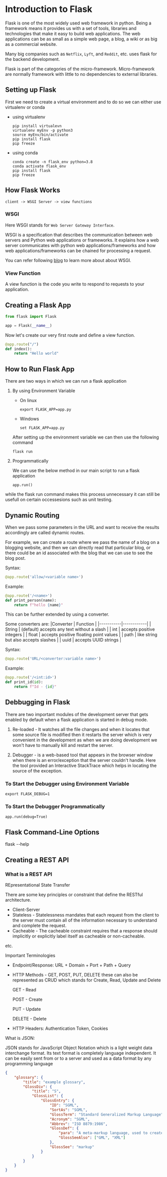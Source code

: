 # Introduction to Flask

Flask is one of the most widely used web framework in python. Being a framework means it provides us with a set of tools, libraries and technologies that make it easy to build web applications. The web applications can be as small as a simple web page, a blog, a wiki or as big as a commercial website.

Many big companies such as `Netflix`, `Lyft`, and `Reddit`, etc. uses flask for the backend development.

Flask is part of the categories of the micro-framework. Micro-framework are normally framework with little to no dependencies to external libraries. 

## Setting up Flask

First we need to create a virtual environment and to do so we can either use virtualenv or conda

- using virtualenv
    ```
    pip install virtualevn
    virtualenv myEnv -p python3
    source myEnv/bin/activate
    pip install flask
    pip freeze
    ```
- using conda
    ```
    conda create -n flask_env python=3.8
    conda activate flask_env
    pip install flask
    pip freeze
    ```
## How Flask Works
```
client -> WSGI Server -> view functions
```

### WSGI
Here WSGI stands for `Web Server Gateway Interface`.

WSGI is a specification that describes the communication between web servers and Python web applications or frameworks. It explains how a web server communicates with python web applications/frameworks and how web applications/frameworks can be chained for processing a request. 

You can refer following [blog](https://medium.com/analytics-vidhya/what-is-wsgi-web-server-gateway-interface-ed2d290449e) to learn more about about WSGI.

### View Function
A view function is the code you write to respond to requests to your application.

## Creating a Flask App
```python
from flask import Flask

app = Flask(__name__)
```

Now let's create our very first route and define a view function.
```python
@app.route("/")
def index():
    return "Hello world"
```

## How to Run Flask App

There are two ways in which we can run a flask application

1. By using Environment Variable
    
    - On linux
        ```
        export FLASK_APP=app.py
        ```
    - Windows
        ```
        set FLASK_APP=app.py
        ```
    After setting up the environment variable we can then use the following command
    ```
    flask run
    ```
2. Programmatically
    
    We can use the below method in our main script to run a flask application
    ```
    app.run()
    ```
while the flask run command makes this process unnecessary it can still be usefull on certain occessesions such as unit testing.

## Dynamic Routing

When we pass some parameters in the URL and want to receive the results accordingly are called dynamic routes.

For example, we can create a route where we pass the name of a blog on a blogging website, and then we can directly read that particular blog, or there could be an id associated with the blog that we can use to see the blog post.

Syntax:
```python
@app.route('allow/<variable name>')
```
Example:
```python
@app.route('/<name>')
def print_person(name):
    return f"hello {name}"
```
This can be further extended by using a converter.

Some converters are:
|Converter | Function |
|-----------|------------|
| String	| (default) accepts any text without a slash |
| int	| accepts positive integers |
| float	| accepts positive floating point values |
| path	| like string but also accepts slashes |
| uuid	| accepts UUID strings |

Syntax:
```python
@app.route('URL/<converter:variable name>')
```
Example:
```python
@app.route('/<int:id>')
def print_id(id):
    return f"Id - {id}"
```

## Debbugging in Flask

There are two important modules of the development server that gets enabled by default when a flask application is started in debug mode.
1. Re-loaded - It watches all the file changes and when it locates that some source file is modified then it restarts the server which is very convenient in the development as when we are doing development we won't have to manually kill and restart the server.

2. Debugger - is a web-based tool that appears in the browser window when there is an error/exception that the server couldn't handle. Here the tool provided an Interactive StackTrace which helps in locating the source of the exception.

### To Start the Debugger using Environment Variable
`export FLASK_DEBUG=1`

### To Start the Debugger Programmatically
`app.run(debug=True)`

## Flask Command-Line Options

flask --help


## Creating a REST API

### What is a REST API

REpresentational State Transfer

There are some key principles or constraint that define the RESTful architecture.

- Client-Server
- Stateless - Statelessness mandates that each request from the client to the server must contain all of the information necessary to understand and complete the request.
- Cacheable - The cacheable constraint requires that a response should implicitly or explicitly label itself as cacheable or non-cacheable.

etc.

Important Terminologies

- Endpoint/Response: URL + Domain + Port + Path + Query

- HTTP Methods - GET, POST, PUT, DELETE these can also be represented as CRUD which stands for Create, Read, Update and Delete

    GET - Read

    POST - Create

    PUT - Update

    DELETE - Delete

- HTTP Headers: Authentication Token, Cookies

What is JSON:

JSON stands for JavaScript Object Notation which is a light weight data interchange format. Its text format is completely language independent. It can be easily sent from or to a server and used as a data format by any programming language
```json
{
    "glossary": {
        "title": "example glossary",
		"GlossDiv": {
            "title": "S",
			"GlossList": {
                "GlossEntry": {
                    "ID": "SGML",
					"SortAs": "SGML",
					"GlossTerm": "Standard Generalized Markup Language",
					"Acronym": "SGML",
					"Abbrev": "ISO 8879:1986",
					"GlossDef": {
                        "para": "A meta-markup language, used to create markup languages such as DocBook.",
						"GlossSeeAlso": ["GML", "XML"]
                    },
					"GlossSee": "markup"
                }
            }
        }
    }
}
```
